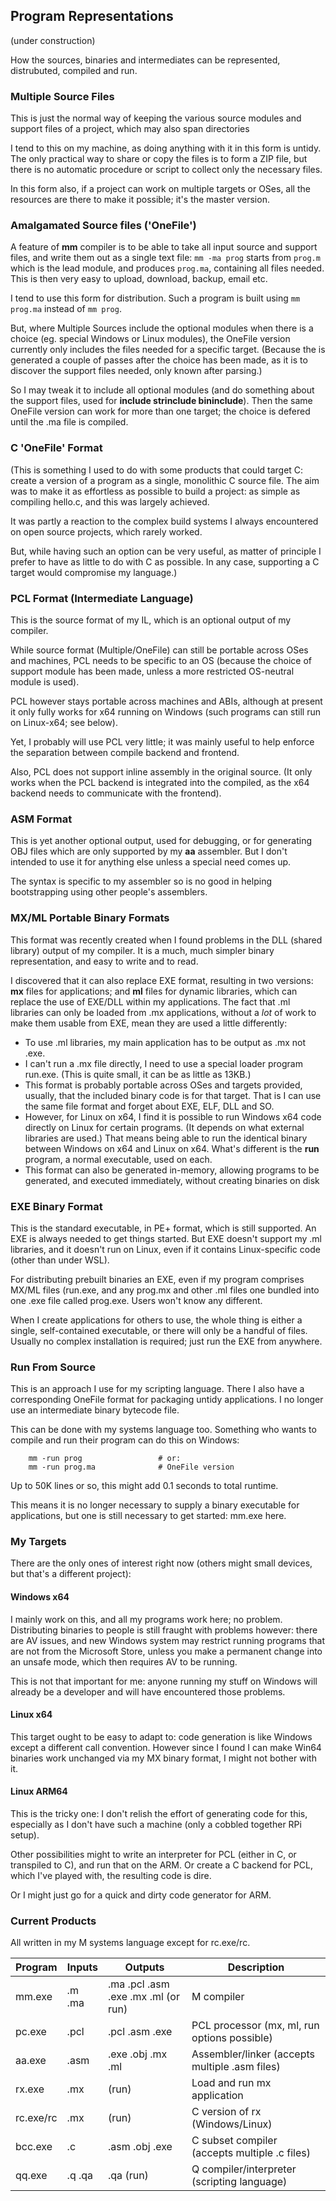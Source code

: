 ## Program Representations

(under construction)

How the sources, binaries and intermediates can be represented, distrubuted, compiled and run.

### Multiple Source Files

This is just the normal way of keeping the various source modules and support files of a project, which may also span directories

I tend to this on my machine, as doing anything with it in this form is untidy. The only practical way to share or copy the files is to form a ZIP file, but there is no automatic procedure or script to collect only the necessary files.

In this form also, if a project can work on multiple targets or OSes, all the resources are there to make it possible; it's the master version.

### Amalgamated Source files ('OneFile')

A feature of **mm** compiler is to be able to take all input source and support files, and write them out as a single text file: `mm -ma prog` starts from `prog.m` which is the lead module, and produces `prog.ma`, containing all files needed. This is then very easy to upload, download, backup, email etc.

I tend to use this form for distribution. Such a program is built using `mm prog.ma` instead of `mm prog`.

But, where Multiple Sources include the optional modules when there is a choice (eg. special Windows or Linux modules), the OneFile version currently only includes the files needed for a specific target. (Because the is generated a couple of passes after the choice has been made, as it is to discover the support files needed, only known after parsing.)

So I may tweak it to include all optional modules (and do something about the support files, used for **include strinclude bininclude**). Then the same OneFile version can work for more than one target; the choice is defered until the .ma file is compiled.

### C 'OneFile' Format

(This is something I used to do with some products that could target C: create a version of a program as a single, monolithic C source file. The aim was to make it as effortless as possible to build a project: as simple as compiling hello.c, and this was largely achieved.

It was partly a reaction to the complex build systems I always encountered on open source projects, which rarely worked.

But, while having such an option can be very useful, as matter of principle I prefer to have as little to do with C as possible. In any case, supporting a C target would compromise my language.)


### PCL Format (Intermediate Language)

This is the source format of my IL, which is an optional output of my compiler.

While source format (Multiple/OneFile) can still be portable across OSes and machines, PCL needs to be specific to an OS (because the choice of support module has been made, unless a more restricted OS-neutral module is used).

PCL however stays portable across machines and ABIs, although at present it only fully works for x64 running on Windows (such programs can still run on Linux-x64; see below).

Yet, I probably will use PCL very little; it was mainly useful to help enforce the separation between compile backend and frontend.

Also, PCL does not support inline assembly in the original source. (It only works when the PCL backend is integrated into the compiled, as the x64 backend needs to communicate with the frontend).

### ASM Format

This is yet another optional output, used for debugging, or for generating OBJ files which are only supported by my **aa** assembler. But I don't intended to use it for anything else unless a special need comes up.

The syntax is specific to my assembler so is no good in helping bootstrapping using other people's assemblers.

### MX/ML Portable Binary Formats

This format was recently created when I found problems in the DLL (shared library) output of my compiler. It is a much, much simpler binary representation, and easy to write and to read.

I discovered that it can also replace EXE format, resulting in two versions: **mx** files for applications; and **ml** files for dynamic libraries, which can replace the use of EXE/DLL within my applications. The fact that .ml libraries can only be loaded from .mx applications, without a *lot* of work to make them usable from EXE, mean they are used a little differently:

* To use .ml libraries, my main application has to be output as .mx not .exe.
* I can't run a .mx file directly, I need to use a special loader program run.exe. (This is quite small, it can be as little as 13KB.)
* This format is probably portable across OSes and targets provided, usually, that the included binary code is for that target. That is I can use the same file format and forget about EXE, ELF, DLL and SO.
* However, for Linux on x64, I find it is possible to run Windows x64 code directly on Linux for certain programs. (It depends on what external libraries are used.) That means being able to run the identical binary between Windows on x64 and Linux on x64. What's different is the **run** program, a normal executable, used on each.
* This format can also be generated in-memory, allowing programs to be generated, and executed immediately, without creating binaries on disk

### EXE Binary Format

This is the standard executable, in PE+ format, which is still supported. An EXE is always needed to get things started. But EXE doesn't support my .ml libraries, and it doesn't run on Linux, even if it contains Linux-specific code (other than under WSL).

For distributing prebuilt binaries an EXE, even if my program comprises MX/ML files (run.exe, and any prog.mx and other .ml files one bundled into one .exe file called prog.exe. Users won't know any different.

When I create applications for others to use, the whole thing is either a single, self-contained executable, or there will only be a handful of files. Usually no complex installation is required; just run the EXE from anywhere.

### Run From Source

This is an approach I use for my scripting language. There I also have a corresponding OneFile format for packaging untidy applications. I no longer use an intermediate binary bytecode file.

This can be done with my systems language too. Something who wants to compile and run their program can do this on Windows:
````
    mm -run prog                 # or:
    mm -run prog.ma              # OneFile version
````
Up to 50K lines or so, this might add 0.1 seconds to total runtime.

This means it is no longer necessary to supply a binary executable for applications, but one is still necessary to get started: mm.exe here.

### My Targets

There are the only ones of interest right now (others might small devices, but that's a different project):

#### Windows x64

I mainly work on this, and all my programs work here; no problem. Distributing binaries to people is still fraught with problems however: there are AV issues, and new Windows system may restrict running programs that are not from the Microsoft Store, unless you make a permanent change into an unsafe mode, which then requires AV to be running.

This is not that important for me: anyone running my stuff on Windows will already be a developer and will have encountered those problems.

#### Linux x64

This target ought to be easy to adapt to: code generation is like Windows except a different call convention. However since I found I can make Win64 binaries work unchanged via my MX binary format, I might not bother with it.

#### Linux ARM64

This is the tricky one: I don't relish the effort of generating code for this, especially as I don't have such a machine (only a cobbled together RPi setup).

Other possibilities might to write an interpreter for PCL (either in C, or transpiled to C), and run that on the ARM. Or create a C backend for PCL, which I've played with, the resulting code is dire.

Or I might just go for a quick and dirty code generator for ARM.

### Current Products

All written in my M systems language except for rc.exe\/rc.

Program | Inputs | Outputs | Description
--- | --- | --- | ---
mm.exe | .m .ma | .ma .pcl .asm .exe .mx .ml (or run) | M compiler
pc.exe | .pcl | .pcl .asm .exe | PCL processor (mx, ml, run options possible)
aa.exe | .asm | .exe .obj .mx .ml | Assembler/linker (accepts multiple .asm files)
rx.exe | .mx | (run) | Load and run mx application
rc.exe\/rc | .mx | (run) | C version of rx (Windows/Linux)
bcc.exe | .c | .asm .obj .exe | C subset compiler (accepts multiple .c files)
qq.exe | .q .qa | .qa (run) | Q compiler/interpreter (scripting language)
